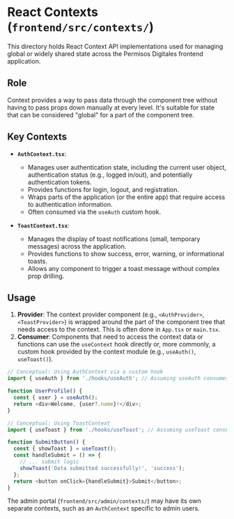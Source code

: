 # React Contexts (`frontend/src/contexts/`)

This directory holds React Context API implementations used for managing global or widely shared state across the Permisos Digitales frontend application.

## Role

Context provides a way to pass data through the component tree without having to pass props down manually at every level. It's suitable for state that can be considered "global" for a part of the component tree.

## Key Contexts

*   **`AuthContext.tsx`**:
    *   Manages user authentication state, including the current user object, authentication status (e.g., logged in/out), and potentially authentication tokens.
    *   Provides functions for login, logout, and registration.
    *   Wraps parts of the application (or the entire app) that require access to authentication information.
    *   Often consumed via the `useAuth` custom hook.

*   **`ToastContext.tsx`**:
    *   Manages the display of toast notifications (small, temporary messages) across the application.
    *   Provides functions to show success, error, warning, or informational toasts.
    *   Allows any component to trigger a toast message without complex prop drilling.

## Usage

1.  **Provider**: The context provider component (e.g., `<AuthProvider>`, `<ToastProvider>`) is wrapped around the part of the component tree that needs access to the context. This is often done in `App.tsx` or `main.tsx`.
2.  **Consumer**: Components that need to access the context data or functions can use the `useContext` hook directly or, more commonly, a custom hook provided by the context module (e.g., `useAuth()`, `useToast()`).

```typescript
// Conceptual: Using AuthContext via a custom hook
import { useAuth } from './hooks/useAuth'; // Assuming useAuth consumes AuthContext

function UserProfile() {
  const { user } = useAuth();
  return <div>Welcome, {user?.name}!</div>;
}

// Conceptual: Using ToastContext
import { useToast } from './hooks/useToast'; // Assuming useToast consumes ToastContext

function SubmitButton() {
  const { showToast } = useToast();
  const handleSubmit = () => {
    // ... submit logic
    showToast('Data submitted successfully!', 'success');
  };
  return <button onClick={handleSubmit}>Submit</button>;
}
```
The admin portal (`frontend/src/admin/contexts/`) may have its own separate contexts, such as an `AuthContext` specific to admin users.
